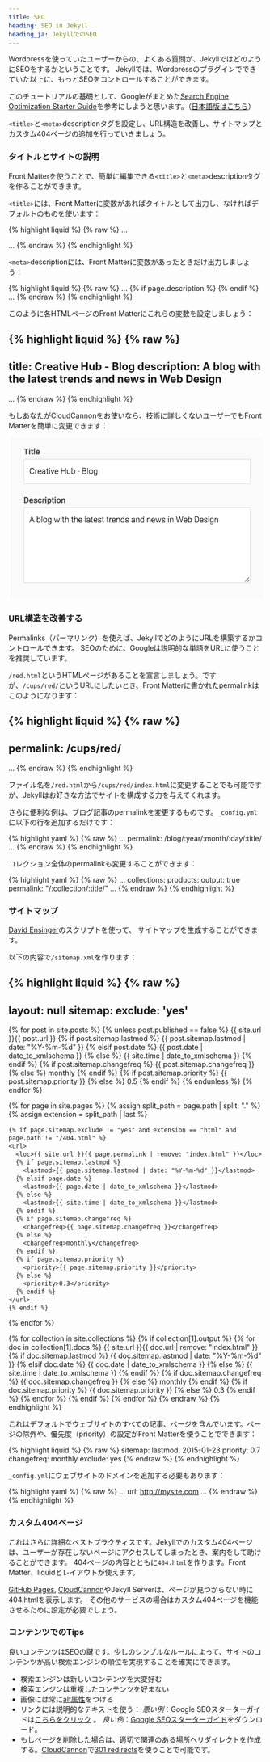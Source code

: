 ```yaml
---
title: SEO
heading: SEO in Jekyll
heading_ja: JekyllでのSEO
---
```

Wordpressを使っていたユーザーからの、よくある質問が、JekyllではどのようにSEOをするかということです。
Jekyllでは、Wordpressのプラグインでできていた以上に、もっとSEOをコントロールすることができます。

このチュートリアルの基礎として、Googleがまとめた[Search Engine Optimization
Starter Guide](http://static.googleusercontent.com/media/www.google.com/en/us/webmasters/docs/search-engine-optimization-starter-guide.pdf)を参考にしようと思います。（[日本語版はこちら](http://static.googleusercontent.com/media/www.google.co.jp/ja/jp/intl/ja/webmasters/docs/search-engine-optimization-starter-guide-ja.pdf)）

`<title>`と`<meta>`descriptionタグを設定し、URL構造を改善し、サイトマップとカスタム404ページの追加を行っていきましょう。

### タイトルとサイトの説明

Front Matterを使うことで、簡単に編集できる`<title>`と`<meta>`descriptionタグを作ることができます。

`<title>`には、Front Matterに変数があればタイトルとして出力し、なければデフォルトのものを使います：

{% highlight liquid %}
{% raw %}
...
<title>
  {% if page.title %}
    {{ page.title }}
  {% else %}
    Default Page Title
  {% endif %}
</title>
...
{% endraw %}
{% endhighlight %}

`<meta>`descriptionには、Front Matterに変数があったときだけ出力しましょう：

{% highlight liquid %}
{% raw %}
...
{% if page.description %}
  <meta name="description" content="{{ page.description}}" />
{% endif %}
...
{% endraw %}
{% endhighlight %}

このように各HTMLページのFront Matterにこれらの変数を設定しましょう：

{% highlight liquid %}
{% raw %}
---
title: Creative Hub - Blog
description: A blog with the latest trends and news in Web Design
---
...
{% endraw %}
{% endhighlight %}

もしあなたが[CloudCannon](http://cloudcannon.com)をお使いなら、技術に詳しくないユーザーでもFront Matterを簡単に変更できます：

![Front Matter on CloudCannon](/img/tutorials/seo/front_matter.png)


### URL構造を改善する

Permalinks（パーマリンク）を使えば、JekyllでどのようにURLを構築するかコントロールできます。
SEOのために、Googleは説明的な単語をURLに使うことを推奨しています。

`/red.html`というHTMLページがあることを宣言しましょう。ですが、`/cups/red/`というURLにしたいとき、Front Matterに書かれたpermalinkはこのようになります：

{% highlight liquid %}
{% raw %}
---
permalink: /cups/red/
---
...
{% endraw %}
{% endhighlight %}

ファイル名を`/red.html`から`/cups/red/index.html`に変更することでも可能ですが、Jekyllはお好きな方法でサイトを構成する力を与えてくれます。

さらに便利な例は、ブログ記事のpermalinkを変更するものです。`_config.yml`に以下の行を追加するだけです：

{% highlight yaml %}
{% raw %}
...
permalink: /blog/:year/:month/:day/:title/
...
{% endraw %}
{% endhighlight %}


コレクション全体のpermalinkも変更することができます：

{% highlight yaml %}
{% raw %}
...
collections:
  products:
    output: true
    permalink: "/:collection/:title/"
...
{% endraw %}
{% endhighlight %}

### サイトマップ

[David Ensinger](http://davidensinger.com/2013/11/building-a-better-sitemap-xml-with-jekyll/)のスクリプトを使って、
サイトマップを生成することができます。

以下の内容で`/sitemap.xml`を作ります：

{% highlight liquid %}
{% raw %}
---
layout: null
sitemap:
  exclude: 'yes'
---
<?xml version="1.0" encoding="UTF-8"?>
<urlset xmlns="http://www.sitemaps.org/schemas/sitemap/0.9">
  {% for post in site.posts %}
    {% unless post.published == false %}
    <url>
      <loc>{{ site.url }}{{ post.url }}</loc>
      {% if post.sitemap.lastmod %}
        <lastmod>{{ post.sitemap.lastmod | date: "%Y-%m-%d" }}</lastmod>
      {% elsif post.date %}
        <lastmod>{{ post.date | date_to_xmlschema }}</lastmod>
      {% else %}
        <lastmod>{{ site.time | date_to_xmlschema }}</lastmod>
      {% endif %}
      {% if post.sitemap.changefreq %}
        <changefreq>{{ post.sitemap.changefreq }}</changefreq>
      {% else %}
        <changefreq>monthly</changefreq>
      {% endif %}
      {% if post.sitemap.priority %}
        <priority>{{ post.sitemap.priority }}</priority>
      {% else %}
        <priority>0.5</priority>
      {% endif %}
    </url>
    {% endunless %}
  {% endfor %}

  {% for page in site.pages %}
    {% assign split_path = page.path | split: "." %}
    {% assign extension = split_path | last %}

    {% if page.sitemap.exclude != "yes" and extension == "html" and page.path != "/404.html" %}
    <url>
      <loc>{{ site.url }}{{ page.permalink | remove: "index.html" }}</loc>
      {% if page.sitemap.lastmod %}
        <lastmod>{{ page.sitemap.lastmod | date: "%Y-%m-%d" }}</lastmod>
      {% elsif page.date %}
        <lastmod>{{ page.date | date_to_xmlschema }}</lastmod>
      {% else %}
        <lastmod>{{ site.time | date_to_xmlschema }}</lastmod>
      {% endif %}
      {% if page.sitemap.changefreq %}
        <changefreq>{{ page.sitemap.changefreq }}</changefreq>
      {% else %}
        <changefreq>monthly</changefreq>
      {% endif %}
      {% if page.sitemap.priority %}
        <priority>{{ page.sitemap.priority }}</priority>
      {% else %}
        <priority>0.3</priority>
      {% endif %}
    </url>
    {% endif %}
  {% endfor %}

  {% for collection in site.collections %}
    {% if collection[1].output %}
      {% for doc in collection[1].docs %}
        <url>
          <loc>{{ site.url }}{{ doc.url | remove: "index.html" }}</loc>
          {% if doc.sitemap.lastmod %}
            <lastmod>{{ doc.sitemap.lastmod | date: "%Y-%m-%d" }}</lastmod>
          {% elsif doc.date %}
            <lastmod>{{ doc.date | date_to_xmlschema }}</lastmod>
          {% else %}
            <lastmod>{{ site.time | date_to_xmlschema }}</lastmod>
          {% endif %}
          {% if doc.sitemap.changefreq %}
            <changefreq>{{ doc.sitemap.changefreq }}</changefreq>
          {% else %}
            <changefreq>monthly</changefreq>
          {% endif %}
          {% if doc.sitemap.priority %}
            <priority>{{ doc.sitemap.priority }}</priority>
          {% else %}
            <priority>0.3</priority>
          {% endif %}
        </url>
      {% endfor %}
    {% endif %}
  {% endfor %}
</urlset>
{% endraw %}
{% endhighlight %}

これはデフォルトでウェブサイトのすべての記事、ページを含んでいます。ページの除外や、優先度（priority）の設定がFront Matterを使うことでできます：

{% highlight liquid %}
{% raw %}
sitemap:
  lastmod: 2015-01-23
  priority: 0.7
  changefreq: monthly
  exclude: yes
{% endraw %}
{% endhighlight %}

`_config.yml`にウェブサイトのドメインを追加する必要もあります：

{% highlight yaml %}
{% raw %}
...
url: http://mysite.com
...
{% endraw %}
{% endhighlight %}

### カスタム404ページ

これはさらに詳細なベストプラクティスです。Jekyllでのカスタム404ページは、ユーザーが存在しないページにアクセスしてしまったとき、案内をして助けることができます。
404ページの内容とともに`404.html`を作ります。Front Matter、liquidとレイアウトが使えます。

[GitHub Pages](https://pages.github.com), [CloudCannon](http://cloudcannon.com)やJekyll Serverは、ページが見つからない時に404.htmlを表示します。
その他のサービスの場合はカスタム404ページを機能させるために設定が必要でしょう。

### コンテンツでのTips

良いコンテンツはSEOの鍵です。少しのシンプルなルールによって、サイトのコンテンツが高い検索エンジンの順位を実現することを確実にできます。

* 検索エンジンは新しいコンテンツを大変好む
* 検索エンジンは重複したコンテンツを好まない
* 画像には常に[alt属性](http://www.w3schools.com/tags/att_img_alt.asp)をつける
* リンクには説明的なテキストを使う： _悪い例_：Google SEOスターターガイドは[こちらをクリック](http://static.googleusercontent.com/media/www.google.com/en/us/webmasters/docs/search-engine-optimization-starter-guide.pdf) 。 _良い例_：[Google SEOスターターガイド](http://static.googleusercontent.com/media/www.google.com/en/us/webmasters/docs/search-engine-optimization-starter-guide.pdf)をダウンロード。
* もしページを削除した場合は、適切で関連のある場所へリダイレクトを作成する。[CloudCannon](http://cloudcannon.com)で[301 redirects](http://docs.cloudcannon.com/#common_tasks6_301_redirectshtml)を使うことで可能です。
